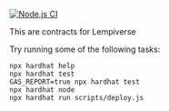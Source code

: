 [![Node.js CI](https://github.com/glempi/lempiverse_contracts/actions/workflows/node.js.yml/badge.svg)](https://github.com/glempi/lempiverse_contracts/actions/workflows/node.js.yml)

This are contracts for Lempiverse

Try running some of the following tasks:

```shell
npx hardhat help
npx hardhat test
GAS_REPORT=true npx hardhat test
npx hardhat node
npx hardhat run scripts/deploy.js
```
